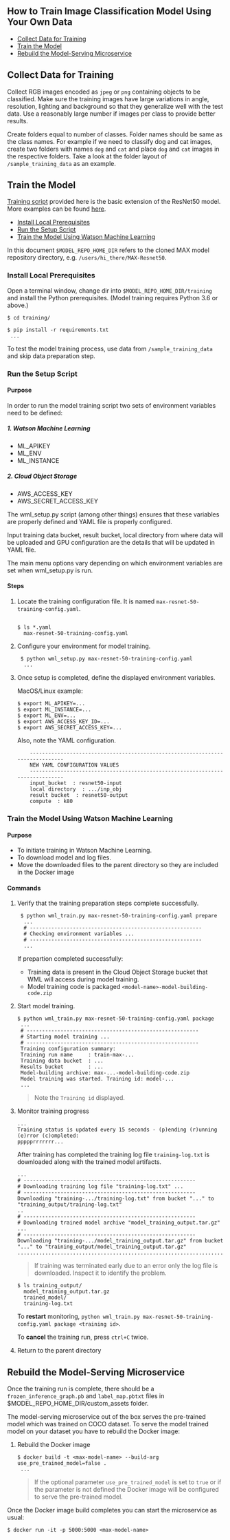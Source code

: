 ## How to Train Image Classification Model Using Your Own Data

- [Collect Data for Training](#collect-data-for-training)
- [Train the Model](#train-the-model)
- [Rebuild the Model-Serving Microservice](#rebuild-the-model-serving-microservice)

## Collect Data for Training

Collect RGB images encoded as `jpeg` or `png` containing objects to be classified. Make sure
the training images have large variations in angle, resolution, lighting and background so that they generalize 
well with the test data. Use a reasonably large number if images per class to provide better results.

Create folders equal to number of classes. Folder names should be same as the class names. For example if we need to
classify dog and cat images, create two folders with names `dog` and `cat` and place `dog` and `cat` images in the 
respective folders.
Take a look at the folder layout of `/sample_training_data` as an example.

## Train the Model

[Training script](training_code/image_classification.py) provided here is the basic extension of the ResNet50 model. 
More examples can be found [here](https://keras.io/applications/).

- [Install Local Prerequisites](#install-local-prerequisites)
- [Run the Setup Script](#run-the-setup-script)
- [Train the Model Using Watson Machine Learning](#train-the-model-using-watson-machine-learning)

In this document `$MODEL_REPO_HOME_DIR` refers to the cloned MAX model repository directory, e.g.
`/users/hi_there/MAX-Resnet50`. 

### Install Local Prerequisites

Open a terminal window, change dir into `$MODEL_REPO_HOME_DIR/training` and install the Python prerequisites. (Model training requires Python 3.6 or above.)

   ```
   $ cd training/

   $ pip install -r requirements.txt
    ... 
   ```
   
To test the model training process, use data from `/sample_training_data` and skip data preparation step.

### Run the Setup Script

#### Purpose

In order to run the model training script two sets of environment variables need to be defined:

##### 1. Watson Machine Learning

- ML_APIKEY
- ML_ENV
- ML_INSTANCE

##### 2. Cloud Object Storage

- AWS_ACCESS_KEY
- AWS_SECRET_ACCESS_KEY

The wml_setup.py script (among other things) ensures that these variables are properly defined 
and YAML file is properly configured. 

Input training data bucket, result bucket, local directory from where data will be uploaded and GPU 
configuration are the details that will be updated in YAML file.

The main menu options vary depending on which environment variables are set when wml_setup.py is run.

#### Steps

1. Locate the training configuration file. It is named `max-resnet-50-training-config.yaml`.

   ```

   $ ls *.yaml
     max-resnet-50-training-config.yaml
   ```

2. Configure your environment for model training.

   ```
    $ python wml_setup.py max-resnet-50-training-config.yaml 
     ...
   ```
   
3. Once setup is completed, define the displayed environment variables.

   MacOS/Linux example:

   ```
   $ export ML_APIKEY=...
   $ export ML_INSTANCE=...
   $ export ML_ENV=...
   $ export AWS_ACCESS_KEY_ID=...
   $ export AWS_SECRET_ACCESS_KEY=...
   ```
   
   Also, note the YAML configuration.
   
   ```
       ------------------------------------------------------------------------------
       NEW YAML CONFIGURATION VALUES
       ------------------------------------------------------------------------------
       input_bucket  : resnet50-input
       local directory  : .../inp_obj
       result bucket  : resnet50-output
       compute  : k80
   ```

### Train the Model Using Watson Machine Learning

#### Purpose

- To initiate training in Watson Machine Learning.
- To download model and log files.
- Move the downloaded files to the parent directory so they are included in the Docker image


#### Commands

1. Verify that the training preparation steps complete successfully.

   ```
    $ python wml_train.py max-resnet-50-training-config.yaml prepare
     ...
     # --------------------------------------------------------
     # Checking environment variables ...
     # --------------------------------------------------------
     ...
   ```

   If prepartion completed successfully:

    - Training data is present in the Cloud Object Storage bucket that WML will access during model training.
    - Model training code is packaged `<model-name>-model-building-code.zip`

2. Start model training.

   ```
   $ python wml_train.py max-resnet-50-training-config.yaml package
    ...
    # --------------------------------------------------------
    # Starting model training ...
    # --------------------------------------------------------
    Training configuration summary:
    Training run name     : train-max-...
    Training data bucket  : ...
    Results bucket        : ...
    Model-building archive: max-...-model-building-code.zip
    Model training was started. Training id: model-...
    ...
   ```
   
   > Note the `Training id` displayed.

3. Monitor training progress

   ```
   ...
   Training status is updated every 15 seconds - (p)ending (r)unning (e)rror (c)ompleted: 
   ppppprrrrrrr...
   ```

   After training has completed the training log file `training-log.txt` is downloaded along with the trained model artifacts.

   ```
   ...
   # --------------------------------------------------------
   # Downloading training log file "training-log.txt" ...
   # --------------------------------------------------------
   Downloading "training-.../training-log.txt" from bucket "..." to "training_output/training-log.txt"
   ..
   # --------------------------------------------------------
   # Downloading trained model archive "model_training_output.tar.gz" ...
   # --------------------------------------------------------
   Downloading "training-.../model_training_output.tar.gz" from bucket "..." to "training_output/model_training_output.tar.gz"
   ....................................................................................
   ```

   > If training was terminated early due to an error only the log file is downloaded. Inspect it to identify the problem.

   ```
   $ ls training_output/
     model_training_output.tar.gz
     trained_model/
     training-log.txt 
   ```
 
   To **restart** monitoring, `python wml_train.py max-resnet-50-training-config.yaml package <training id>`.
  
   To **cancel** the training run, press `ctrl+C` twice.

4. Return to the parent directory

## Rebuild the Model-Serving Microservice

Once the training run is complete, there should be a `frozen_inference_graph.pb` and `label_map.pbtxt` files in 
$MODEL_REPO_HOME_DIR/custom_assets folder.

The model-serving microservice out of the box serves the pre-trained model which was trained on COCO dataset. 
To serve the model trained model on your dataset you have to rebuild the Docker image:

1. Rebuild the Docker image

   ```
   $ docker build -t <max-model-name> --build-arg use_pre_trained_model=false . 
    ...
   ```
   
   > If the optional parameter `use_pre_trained_model` is set to `true` or if the parameter is not defined the Docker image will be configured to serve the pre-trained model.
   
 Once the Docker image build completes you can start the microservice as usual:
 
 ```
 $ docker run -it -p 5000:5000 <max-model-name>
 ```
